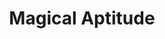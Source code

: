 ---
title: "Magical Aptitude"

feat:
  types: ["General"]
  benefit: |
    You get a +2 bonus on all _spellcraft_ checks and _use magic device_ checks.
---